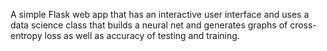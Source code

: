 A simple Flask web app that has an interactive user interface and uses a data science class that builds a neural net and generates graphs of cross-entropy loss as well as accuracy of testing and training.
